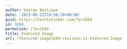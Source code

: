 ```yaml
---
author: George Bantique
date: '2023-06-22T19:56:39+08:00'
guid: https://techtotinker.com/?p=1684
id: 1684
permalink: /?p=1684
title: Featured Image
url: /featured-image1680-revision-v1-Featured-Image
---
```


